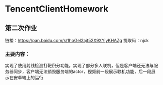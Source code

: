 # TencentClientHomework

## 第二次作业

链接：https://pan.baidu.com/s/1hoGeI2ajt52X9XYiyKHAZg 
提取码：njck 

### 主要内容：

实现了使用射线检测打靶积分功能，实现了部分多人联机，但是客户端还无法与服务器同步，客户端无法销毁服务端的actor，视频前一段展示联机功能，后一段展示在安卓端上的运行

